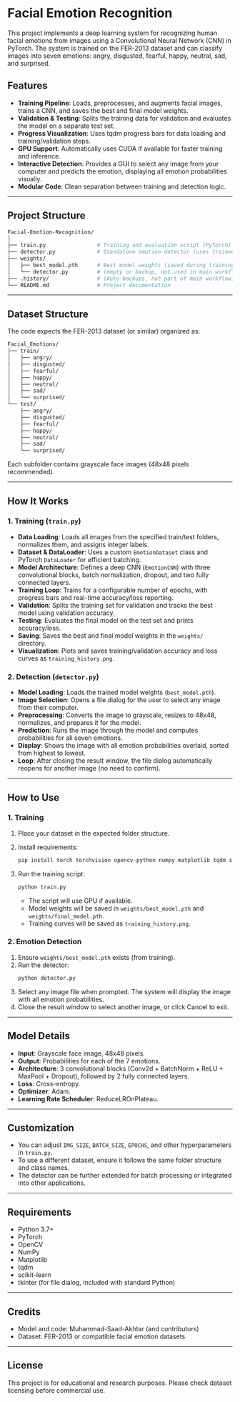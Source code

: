 # Facial Emotion Recognition

This project implements a deep learning system for recognizing human facial emotions from images using a Convolutional Neural Network (CNN) in PyTorch. The system is trained on the FER-2013 dataset and can classify images into seven emotions: angry, disgusted, fearful, happy, neutral, sad, and surprised.

## Features

- **Training Pipeline**: Loads, preprocesses, and augments facial images, trains a CNN, and saves the best and final model weights.
- **Validation & Testing**: Splits the training data for validation and evaluates the model on a separate test set.
- **Progress Visualization**: Uses tqdm progress bars for data loading and training/validation steps.
- **GPU Support**: Automatically uses CUDA if available for faster training and inference.
- **Interactive Detection**: Provides a GUI to select any image from your computer and predicts the emotion, displaying all emotion probabilities visually.
- **Modular Code**: Clean separation between training and detection logic.

---

## Project Structure

```bash
Facial-Emotion-Recognition/
│
├── train.py                # Training and evaluation script (PyTorch)
├── detector.py             # Standalone emotion detector (uses trained model)
├── weights/
│   ├── best_model.pth      # Best model weights (saved during training)
│   └── detector.py         # (empty or backup, not used in main workflow)
├── .history/               # (Auto-backups, not part of main workflow)
└── README.md               # Project documentation
```

---

## Dataset Structure

The code expects the FER-2013 dataset (or similar) organized as:

```bash
Facial_Emotions/
├── train/
│   ├── angry/
│   ├── disgusted/
│   ├── fearful/
│   ├── happy/
│   ├── neutral/
│   ├── sad/
│   └── surprised/
└── test/
    ├── angry/
    ├── disgusted/
    ├── fearful/
    ├── happy/
    ├── neutral/
    ├── sad/
    └── surprised/
```

Each subfolder contains grayscale face images (48x48 pixels recommended).

---

## How It Works

### 1. Training (`train.py`)

- **Data Loading**: Loads all images from the specified train/test folders, normalizes them, and assigns integer labels.
- **Dataset & DataLoader**: Uses a custom `EmotionDataset` class and PyTorch `DataLoader` for efficient batching.
- **Model Architecture**: Defines a deep CNN (`EmotionCNN`) with three convolutional blocks, batch normalization, dropout, and two fully connected layers.
- **Training Loop**: Trains for a configurable number of epochs, with progress bars and real-time accuracy/loss reporting.
- **Validation**: Splits the training set for validation and tracks the best model using validation accuracy.
- **Testing**: Evaluates the final model on the test set and prints accuracy/loss.
- **Saving**: Saves the best and final model weights in the `weights/` directory.
- **Visualization**: Plots and saves training/validation accuracy and loss curves as `training_history.png`.

### 2. Detection (`detector.py`)

- **Model Loading**: Loads the trained model weights (`best_model.pth`).
- **Image Selection**: Opens a file dialog for the user to select any image from their computer.
- **Preprocessing**: Converts the image to grayscale, resizes to 48x48, normalizes, and prepares it for the model.
- **Prediction**: Runs the image through the model and computes probabilities for all seven emotions.
- **Display**: Shows the image with all emotion probabilities overlaid, sorted from highest to lowest.
- **Loop**: After closing the result window, the file dialog automatically reopens for another image (no need to confirm).

---

## How to Use

### 1. Training

1. Place your dataset in the expected folder structure.
2. Install requirements:

   ```bash
   pip install torch torchvision opencv-python numpy matplotlib tqdm scikit-learn
   ```

3. Run the training script:
   ```bash
   python train.py
   ```
   - The script will use GPU if available.
   - Model weights will be saved in `weights/best_model.pth` and `weights/final_model.pth`.
   - Training curves will be saved as `training_history.png`.

### 2. Emotion Detection

1. Ensure `weights/best_model.pth` exists (from training).
2. Run the detector:
   ```bash
   python detector.py
   ```
3. Select any image file when prompted. The system will display the image with all emotion probabilities.
4. Close the result window to select another image, or click Cancel to exit.

---

## Model Details

- **Input**: Grayscale face image, 48x48 pixels.
- **Output**: Probabilities for each of the 7 emotions.
- **Architecture**: 3 convolutional blocks (Conv2d + BatchNorm + ReLU + MaxPool + Dropout), followed by 2 fully connected layers.
- **Loss**: Cross-entropy.
- **Optimizer**: Adam.
- **Learning Rate Scheduler**: ReduceLROnPlateau.

---

## Customization

- You can adjust `IMG_SIZE`, `BATCH_SIZE`, `EPOCHS`, and other hyperparameters in `train.py`.
- To use a different dataset, ensure it follows the same folder structure and class names.
- The detector can be further extended for batch processing or integrated into other applications.

---

## Requirements

- Python 3.7+
- PyTorch
- OpenCV
- NumPy
- Matplotlib
- tqdm
- scikit-learn
- tkinter (for file dialog, included with standard Python)

---

## Credits

- Model and code: Muhammad-Saad-Akhtar (and contributors)
- Dataset: FER-2013 or compatible facial emotion datasets

---

## License

This project is for educational and research purposes. Please check dataset licensing before commercial use.
